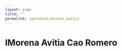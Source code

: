 ```yaml
---
layout: page
title: ""
permalink: /personal/morena_avitia
---
```


<h1 id="morena-avitia-cao-romero">IMorena Avitia Cao Romero</h1>

